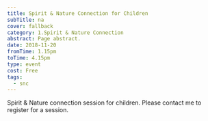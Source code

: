 ```yaml
---
title: Spirit & Nature Connection for Children
subTitle: na
cover: fallback
category: 1.Spirit & Nature Connection
abstract: Page abstract.
date: 2018-11-20
fromTime: 1.15pm
toTime: 4.15pm
type: event
cost: Free
tags:
  - snc
---
```


Spirit & Nature connection session for children. Please contact me to register for a session.

